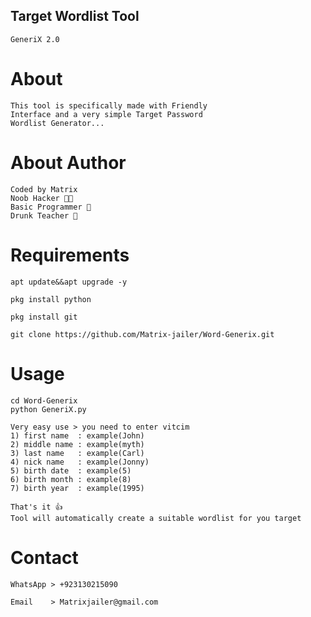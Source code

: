 ## Target Wordlist Tool
```
GeneriX 2.0
```
# About
```
This tool is specifically made with Friendly
Interface and a very simple Target Password
Wordlist Generator...
```
# About Author
```
Coded by Matrix
Noob Hacker 👨‍💻
Basic Programmer 🔡
Drunk Teacher 🍻
```
# Requirements
```
apt update&&apt upgrade -y
```
```
pkg install python
```
```
pkg install git
```
```
git clone https://github.com/Matrix-jailer/Word-Generix.git
```
# Usage 
```
cd Word-Generix
python GeneriX.py
```
```
Very easy use > you need to enter vitcim
1) first name  : example(John)
2) middle name : example(myth)
3) last name   : example(Carl)
4) nick name   : example(Jonny)
5) birth date  : example(5)
6) birth month : example(8)
7) birth year  : example(1995)

That's it 👍
Tool will automatically create a suitable wordlist for you target
```
# Contact
```
WhatsApp > +923130215090
```
```
Email    > Matrixjailer@gmail.com
```
